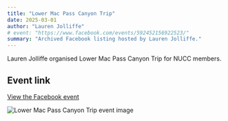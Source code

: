 ```yaml
---
title: "Lower Mac Pass Canyon Trip"
date: 2025-03-01
author: "Lauren Jolliffe"
# event: "https://www.facebook.com/events/592452156922523/"
summary: "Archived Facebook listing hosted by Lauren Jolliffe."
---
```

Lauren Jolliffe organised Lower Mac Pass Canyon Trip for NUCC members.

## Event link

[View the Facebook event](https://www.facebook.com/events/592452156922523/)

![Lower Mac Pass Canyon Trip event image](/trip/event-images/20250301_lower_mac_pass_canyon_trip.jpg)
